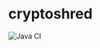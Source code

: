 # cryptoshred

![Java CI](https://github.com/prisma-capacity/cryptoshred/workflows/Java%20CI/badge.svg?branch=master)
